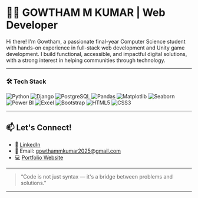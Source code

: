 # 👨‍💻 GOWTHAM M KUMAR | Web Developer 

Hi there! I'm Gowtham, a passionate final-year Computer Science student with hands-on experience in full-stack web development and Unity game development. I build functional, accessible, and impactful digital solutions, with a strong interest in helping communities through technology. 

---

### 🛠️ Tech Stack 

![Python](https://img.shields.io/badge/Python-3670A0?style=for-the-badge&logo=python&logoColor=white)
![Django](https://img.shields.io/badge/Django-092E20?style=for-the-badge&logo=django&logoColor=white)
![PostgreSQL](https://img.shields.io/badge/PostgreSQL-336791?style=for-the-badge&logo=postgresql&logoColor=white)
![Pandas](https://img.shields.io/badge/Pandas-150458?style=for-the-badge&logo=pandas&logoColor=white)
![Matplotlib](https://img.shields.io/badge/Matplotlib-007ACC?style=for-the-badge&logo=plotly&logoColor=white)
![Seaborn](https://img.shields.io/badge/Seaborn-43B02A?style=for-the-badge&logo=python&logoColor=white)
![Power BI](https://img.shields.io/badge/PowerBI-F2C811?style=for-the-badge&logo=powerbi&logoColor=black)
![Excel](https://img.shields.io/badge/Excel-217346?style=for-the-badge&logo=microsoft-excel&logoColor=white)
![Bootstrap](https://img.shields.io/badge/Bootstrap-563D7C?style=for-the-badge&logo=bootstrap&logoColor=white)
![HTML5](https://img.shields.io/badge/HTML5-E34F26?style=for-the-badge&logo=html5&logoColor=white)
![CSS3](https://img.shields.io/badge/CSS3-1572B6?style=for-the-badge&logo=css3&logoColor=white)

---

## 📫 Let's Connect!

- 💼 [LinkedIn](https://www.linkedin.com/in/gowtham-m-kumar-b4b20a374/)
- 📧 Email: gowthammkumar2025@gmail.com
- 💻 [Portfolio Website](https://gowthamm42.pythonanywhere.com/)

---

> “Code is not just syntax — it's a bridge between problems and solutions.”

---


